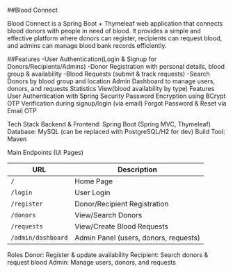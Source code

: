 
##Blood Connect

Blood Connect is a Spring Boot + Thymeleaf web application that connects blood donors with people in need of blood.
It provides a simple and effective platform where donors can register, recipients can request blood, and admins can manage blood bank records efficiently.

##Features
-User Authentication(Login & Signup for Donors/Recipients/Admins)
-Donor Registration with personal details, blood group & availability
-Blood Requests (submit & track requests)
-Search Donors by blood group and location
Admin Dashboard to manage users, donors, and requests
Statistics View(blood availability by type)
Features
User Authentication with Spring Security
Password Encryption using BCrypt
OTP Verification during signup/login (via email)
Forgot Password & Reset via Email OTP

Tech Stack
Backend & Frontend: Spring Boot (Spring MVC, Thymeleaf)
Database: MySQL (can be replaced with PostgreSQL/H2 for dev)
Build Tool: Maven

 Main Endpoints (UI Pages)

| URL                | Description                           |
| ------------------ | ------------------------------------- |
| `/`                | Home Page                             |
| `/login`           | User Login                            |
| `/register`        | Donor/Recipient Registration          |
| `/donors`          | View/Search Donors                    |
| `/requests`        | View/Create Blood Requests            |
| `/admin/dashboard` | Admin Panel (users, donors, requests) |

Roles
Donor: Register & update availability
Recipient: Search donors & request blood
Admin: Manage users, donors, and requests




